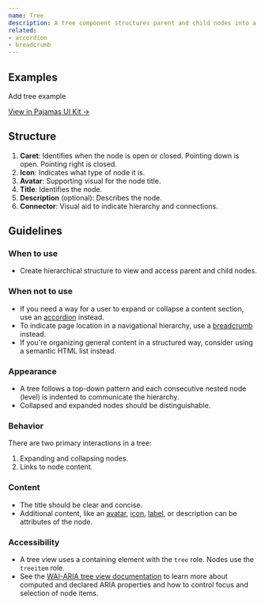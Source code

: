 ```yaml
---
name: Tree
description: A tree component structures parent and child nodes into a meaningful hierarchy.
related:
- accordion
- breadcrumb
---
```


## Examples

<todo>Add tree example</todo>

[View in Pajamas UI Kit →](https://www.figma.com/file/qEddyqCrI7kPSBjGmwkZzQ/%F0%9F%93%99-Component-library?type=design&node-id=425-143&mode=dev)

## Structure

<figure-img alt="Numbered diagram of a tree structure" label="Tree structure" src="/img/tree-structure.svg"></figure-img>

1. **Caret**: Identifies when the node is open or closed. Pointing down is open. Pointing right is closed. 
1. **Icon**: Indicates what type of node it is.
1. **Avatar**: Supporting visual for the node title.
1. **Title**: Identifies the node.
1. **Description** (optional): Describes the node.
1. **Connector**: Visual aid to indicate hierarchy and connections.

## Guidelines

### When to use

- Create hierarchical structure to view and access parent and child nodes.

### When not to use

- If you need a way for a user to expand or collapse a content section, use an [accordion](/components/accordion) instead.
- To indicate page location in a navigational hierarchy, use a [breadcrumb](/components/breadcrumb) instead.
- If you're organizing general content in a structured way, consider using a semantic HTML list instead.

### Appearance

- A tree follows a top-down pattern and each consecutive nested node (level) is indented to communicate the hierarchy.
- Collapsed and expanded nodes should be distinguishable.

### Behavior

There are two primary interactions in a tree:

1. Expanding and collapsing nodes.
1. Links to node content.

### Content

- The title should be clear and concise.
- Additional content, like an [avatar](/components/avatar), [icon](https://gitlab-org.gitlab.io/gitlab-svgs/), [label](/components/label), or description can be attributes of the node.

### Accessibility

- A tree view uses a containing element with the `tree` role. Nodes use the `treeitem` role.
- See the [WAI-ARIA tree view documentation](https://www.w3.org/TR/wai-aria-practices/#TreeView) to learn more about computed and declared ARIA properties and how to control focus and selection of node items.
